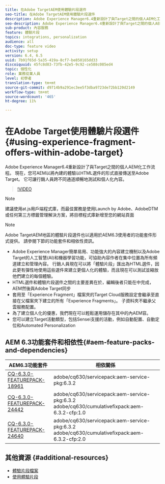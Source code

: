 ```yaml
---
title: 在Adobe TargetAEM使用體驗片段選件
seo-title: 在Adobe TargetAEM使用體驗片段選件
description: Adobe Experience Manager6.4重新設計了與Target之間的個人AEM化工作流程。 現在，您可AEM以將內建的體驗以HTML選件的形式直接傳送至Adobe Target。 它可讓行銷人員跨不同通道順暢地測試和個人化內容。
seo-description: Adobe Experience Manager6.4重新設計了與Target之間的個人AEM化工作流程。 現在，您可AEM以將內建的體驗以HTML選件的形式直接傳送至Adobe Target。 它可讓行銷人員跨不同通道順暢地測試和個人化內容。
sub-product: 內容服務
feature: 體驗片段
topics: integrations, personalization
audience: all
doc-type: feature video
activity: setup
version: 6.4, 6.5
uuid: 7b91f65d-5a35-419a-8cf7-be850165dd33
discoiquuid: 45fc8d83-73fb-42e5-9c92-ce588c085ed4
topic: 個性化
role: 業務從業人員
level: 初學者
translation-type: tm+mt
source-git-commit: d9714b9a291ec3ee5f3dba9723de72bb120d2149
workflow-type: tm+mt
source-wordcount: '465'
ht-degree: 11%

---
```



# 在Adobe Target使用體驗片段選件{#using-experience-fragment-offers-within-adobe-target}

Adobe Experience Manager6.4重新設計了與Target之間的個人AEM化工作流程。 現在，您可AEM以將內建的體驗以HTML選件的形式直接傳送至Adobe Target。 它可讓行銷人員跨不同通道順暢地測試和個人化內容。

>[!VIDEO](https://video.tv.adobe.com/v/22383/?quality=12&learn=on)

>[!NOTE]
>
>建議使用at.js用戶端程式庫，而最佳實務是使用Launch by Adobe、AdobeDTM或任何第三方標籤管理解決方案，將目標程式庫新增至您的網站頁面

>[!NOTE]
>
>Adobe TargetAEM地區的體驗片段選件也以適用於AEM6.3使用者的功能套件形式提供。 請參閱下節的功能套件和相依性資訊。


* Adobe Experience Manager簡單易用、功能強大的內容建立機制以及Adobe Target的人工智慧(AI)和機器學習功能，可協助內容作者在集中位置為所有頻道建立和管理內容。 行銷人員現在可以將「體驗片段」匯出為HTML選件，因此更有彈性地使用這些選件來建立更個人化的體驗，而且現在可以測試並縮放他們建立的每個體驗。
* HTML選件和體驗片段選件之間的主要差異在於，編輯後者只能在中完成，AEM然後與Adobe Target同步
* 套用至「Experience Fragment」檔案夾的Target Cloud服務設定會繼承至直接在父檔案夾下建立的所有「Experience Fragments」。 子資料夾不繼承父雲服務配置。
* 為了建立個人化的優惠，我們現在可以輕鬆運用儲存在其中的內AEM容。
* 您可以建立Target活動類型，包括Sensei支援的活動，例如自動配置、自動定位和Automated Personalization

## AEM 6.3功能套件和相依性{#aem-feature-packs-and-dependencies}

| AEM6.3功能套件 | 相依關係 |
| ------------------------------------------------------------------------------------------------------------------------------------------------------------------------------------------------------- | --------------------------------------------------------------------------------------------- |
| [CQ-6.3.0-FEATUREPACK-18961](https://www.adobeaemcloud.com/content/marketplace/marketplaceProxy.html?packagePath=/content/companies/public/adobe/packages/cq630/featurepack/cq-6.3.0-featurepack-18961) | adobe/cq630/servicepack:aem-service-pkg:6.3.2 |
| [CQ-6.3.0-FEATUREPACK-24442](https://www.adobeaemcloud.com/content/marketplace/marketplaceProxy.html?packagePath=/content/companies/public/adobe/packages/cq630/featurepack/cq-6.3.0-featurepack-24442) | adobe/cq630/servicepack:aem-service-pkg:6.3.2 adobe/cq630/cumulativefixpack:aem-6.3.2-cfp:1.0 |
| [CQ-6.3.0-FEATUREPACK-24640](https://www.adobeaemcloud.com/content/marketplace/marketplaceProxy.html?packagePath=/content/companies/public/adobe/packages/cq630/featurepack/cq-6.3.0-featurepack-24640) | adobe/cq630/servicepack:aem-service-pkg:6.3.2 adobe/cq630/cumulativefixpack:aem-6.3.2-cfp:2.0 |

## 其他資源 {#additional-resources}

* [體驗片段檔案](https://helpx.adobe.com/experience-manager/6-5/sites/authoring/using/experience-fragments.html)
* [使用體驗片段](/help/sites/experience-fragments/experience-fragments-feature-video-use.md)
